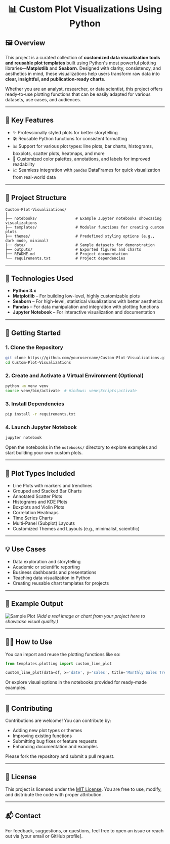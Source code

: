<h1 align='center'>📊 Custom Plot Visualizations Using Python</h1>

## 🖼️ Overview

This project is a curated collection of **customized data visualization tools and reusable plot templates** built using Python's most powerful plotting libraries—**Matplotlib** and **Seaborn**. Designed with clarity, consistency, and aesthetics in mind, these visualizations help users transform raw data into **clear, insightful, and publication-ready charts**.

Whether you are an analyst, researcher, or data scientist, this project offers ready-to-use plotting functions that can be easily adapted for various datasets, use cases, and audiences.

---

## 🎯 Key Features

* ✨ Professionally styled plots for better storytelling
* 🛠️ Reusable Python functions for consistent formatting
* 📊 Support for various plot types: line plots, bar charts, histograms, boxplots, scatter plots, heatmaps, and more
* 🎨 Customized color palettes, annotations, and labels for improved readability
* 📈 Seamless integration with `pandas` DataFrames for quick visualization from real-world data

---

## 📁 Project Structure

```
Custom-Plot-Visualizations/
│
├── notebooks/                 # Example Jupyter notebooks showcasing visualizations
├── templates/                 # Modular functions for creating custom plots
├── themes/                    # Predefined styling options (e.g., dark mode, minimal)
├── data/                      # Sample datasets for demonstration
├── outputs/                   # Exported figures and charts
├── README.md                  # Project documentation
└── requirements.txt           # Project dependencies
```

---

## 🧰 Technologies Used

* **Python 3.x**
* **Matplotlib** – For building low-level, highly customizable plots
* **Seaborn** – For high-level, statistical visualizations with better aesthetics
* **Pandas** – For data manipulation and integration with plotting functions
* **Jupyter Notebook** – For interactive visualization and documentation

---

## 🚀 Getting Started

### 1. Clone the Repository

```bash
git clone https://github.com/yourusername/Custom-Plot-Visualizations.git
cd Custom-Plot-Visualizations
```

### 2. Create and Activate a Virtual Environment (Optional)

```bash
python -m venv venv
source venv/bin/activate  # Windows: venv\Scripts\activate
```

### 3. Install Dependencies

```bash
pip install -r requirements.txt
```

### 4. Launch Jupyter Notebook

```bash
jupyter notebook
```

Open the notebooks in the `notebooks/` directory to explore examples and start building your own custom plots.

---

## 🧪 Plot Types Included

* Line Plots with markers and trendlines
* Grouped and Stacked Bar Charts
* Annotated Scatter Plots
* Histograms and KDE Plots
* Boxplots and Violin Plots
* Correlation Heatmaps
* Time Series Charts
* Multi-Panel (Subplot) Layouts
* Customized Themes and Layouts (e.g., minimalist, scientific)

---

## 💡 Use Cases

* Data exploration and storytelling
* Academic or scientific reporting
* Business dashboards and presentations
* Teaching data visualization in Python
* Creating reusable chart templates for projects

---

## 📌 Example Output

![Sample Plot](outputs/sample_plot.png)
*(Add a real image or chart from your project here to showcase visual quality.)*

---

## 🧑‍💻 How to Use

You can import and reuse the plotting functions like so:

```python
from templates.plotting import custom_line_plot

custom_line_plot(data=df, x='date', y='sales', title='Monthly Sales Trend')
```

Or explore visual options in the notebooks provided for ready-made examples.

---

## 🤝 Contributing

Contributions are welcome! You can contribute by:

* Adding new plot types or themes
* Improving existing functions
* Submitting bug fixes or feature requests
* Enhancing documentation and examples

Please fork the repository and submit a pull request.

---

## 📄 License

This project is licensed under the [MIT License](LICENSE). You are free to use, modify, and distribute the code with proper attribution.

---

## 📬 Contact

For feedback, suggestions, or questions, feel free to open an issue or reach out via \[your email or GitHub profile].
